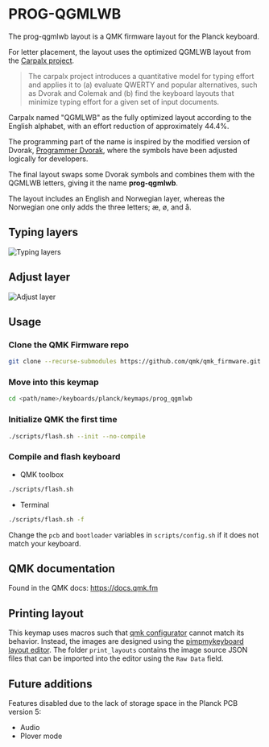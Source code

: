 # PROG-QGMLWB

The prog-qgmlwb layout is a QMK firmware layout for the Planck keyboard.

For letter placement, the layout uses the optimized QGMLWB layout from the [Carpalx project](http://mkweb.bcgsc.ca/carpalx).

> The carpalx project introduces a quantitative model for typing effort and applies it to (a) evaluate QWERTY and popular alternatives, such as Dvorak and Colemak and (b) find the keyboard layouts that minimize typing effort for a given set of input documents.

Carpalx named "QGMLWB" as the fully optimized layout according to the English alphabet, with an effort reduction of approximately 44.4%.

The programming part of the name is inspired by the modified version of Dvorak, [Programmer Dvorak](http://programmer-dvorak.appspot.com), where the symbols have been adjusted logically for developers.

The final layout swaps some Dvorak symbols and combines them with the QGMLWB letters, giving it the name **prog-qgmlwb**.

The layout includes an English and Norwegian layer, whereas the Norwegian one only adds the three letters; æ, ø, and å.

## Typing layers

![Typing layers](https://i.imgur.com/Ox0a87l.png)

## Adjust layer

![Adjust layer](https://i.imgur.com/RqHRlSI.png)

## Usage

### Clone the QMK Firmware repo

```bash
git clone --recurse-submodules https://github.com/qmk/qmk_firmware.git <path/name>
```

### Move into this keymap

```bash
cd <path/name>/keyboards/planck/keymaps/prog_qgmlwb
```

### Initialize QMK the first time

```bash
./scripts/flash.sh --init --no-compile
```

### Compile and flash keyboard

- QMK toolbox

```bash
./scripts/flash.sh
```

- Terminal

```bash
./scripts/flash.sh -f
```

Change the `pcb` and `bootloader` variables in `scripts/config.sh` if it does not match your keyboard.

## QMK documentation

Found in the QMK docs: <https://docs.qmk.fm>

## Printing layout

This keymap uses macros such that [qmk configurator](https://config.qmk.fm) cannot match its behavior. Instead, the images are designed using the [pimpmykeyboard layout editor](http://www.keyboard-layout-editor.com). The folder `print_layouts` contains the image source JSON files that can be imported into the editor using the `Raw Data` field.

## Future additions

Features disabled due to the lack of storage space in the Planck PCB version 5:

- Audio
- Plover mode
